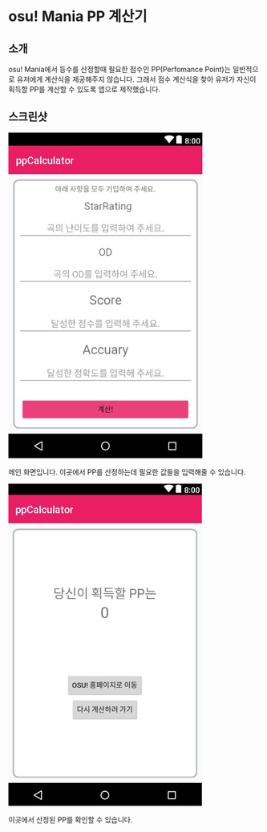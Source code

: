 # osu! Mania PP 계산기

## 소개
osu! Mania에서 등수를 산정할때 필요한 점수인 PP(Perfomance Point)는 일반적으로 유저에게 계산식을 제공해주지 않습니다.
그래서 점수 계산식을 찾아 유저가 자신이 획득할 PP를  계산할 수 있도록 앱으로 제작했습니다.

## 스크린샷

![메인 화면](/images/main.JPG)

메인 화면입니다. 이곳에서 PP를 산정하는데 필요한 값들을 입력해줄 수 있습니다.

![결과 화면](/images/result.JPG)

이곳에서 산정된 PP를 확인할 수 있습니다.
